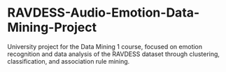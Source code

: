 # RAVDESS-Audio-Emotion-Data-Mining-Project
University project for the Data Mining 1 course, focused on emotion recognition and data analysis of the RAVDESS dataset through clustering, classification, and association rule mining.
